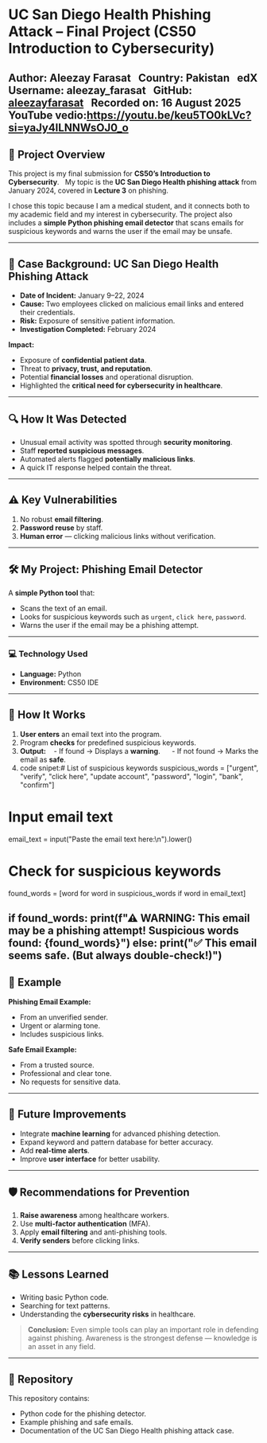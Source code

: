 # UC San Diego Health Phishing Attack – Final Project (CS50 Introduction to Cybersecurity)

**Author:** Aleezay Farasat  
**Country:** Pakistan  
**edX Username:** aleezay_farasat  
**GitHub:** [aleezayfarasat](https://github.com/aleezayfarasat)  
**Recorded on:** 16 August 2025  
YouTube vedio:https://youtu.be/keu5TO0kLVc?si=yaJy4ILNNWsOJ0_o
---

## 📌 Project Overview

This project is my final submission for **CS50’s Introduction to Cybersecurity**.  
My topic is the **UC San Diego Health phishing attack** from January 2024, covered in **Lecture 3** on phishing.  

I chose this topic because I am a medical student, and it connects both to my academic field and my interest in cybersecurity. The project also includes a **simple Python phishing email detector** that scans emails for suspicious keywords and warns the user if the email may be unsafe.

---

## 📰 Case Background: UC San Diego Health Phishing Attack

- **Date of Incident:** January 9–22, 2024  
- **Cause:** Two employees clicked on malicious email links and entered their credentials.  
- **Risk:** Exposure of sensitive patient information.  
- **Investigation Completed:** February 2024  

**Impact:**
- Exposure of **confidential patient data**.
- Threat to **privacy, trust, and reputation**.
- Potential **financial losses** and operational disruption.
- Highlighted the **critical need for cybersecurity in healthcare**.

---

## 🔍 How It Was Detected

- Unusual email activity was spotted through **security monitoring**.  
- Staff **reported suspicious messages**.  
- Automated alerts flagged **potentially malicious links**.  
- A quick IT response helped contain the threat.

---

## ⚠️ Key Vulnerabilities

1. No robust **email filtering**.  
2. **Password reuse** by staff.  
3. **Human error** — clicking malicious links without verification.  

---

## 🛠️ My Project: Phishing Email Detector

A **simple Python tool** that:
- Scans the text of an email.  
- Looks for suspicious keywords such as `urgent`, `click here`, `password`.  
- Warns the user if the email may be a phishing attempt.  

---

### 💻 Technology Used

- **Language:** Python  
- **Environment:** CS50 IDE  

---

## 📂 How It Works

1. **User enters** an email text into the program.  
2. Program **checks** for predefined suspicious keywords.  
3. **Output:**
   - If found → Displays a **warning**.  
   - If not found → Marks the email as **safe**.
4. code snipet:# List of suspicious keywords
suspicious_words = ["urgent", "verify", "click here", "update account", "password", "login", "bank", "confirm"]

# Input email text
email_text = input("Paste the email text here:\n").lower()

# Check for suspicious keywords
found_words = [word for word in suspicious_words if word in email_text]

if found_words:
    print(f"⚠ WARNING: This email may be a phishing attempt! Suspicious words found: {found_words}")
else:
    print("✅ This email seems safe. (But always double-check!)")
---

## 📧 Example

**Phishing Email Example:**
- From an unverified sender.
- Urgent or alarming tone.
- Includes suspicious links.

**Safe Email Example:**
- From a trusted source.
- Professional and clear tone.
- No requests for sensitive data.

---

## 🚀 Future Improvements

- Integrate **machine learning** for advanced phishing detection.  
- Expand keyword and pattern database for better accuracy.  
- Add **real-time alerts**.  
- Improve **user interface** for better usability.

---

## 🛡️ Recommendations for Prevention

1. **Raise awareness** among healthcare workers.  
2. Use **multi-factor authentication** (MFA).  
3. Apply **email filtering** and anti-phishing tools.  
4. **Verify senders** before clicking links.

---

## 📚 Lessons Learned

- Writing basic Python code.  
- Searching for text patterns.  
- Understanding the **cybersecurity risks** in healthcare.  

> **Conclusion:** Even simple tools can play an important role in defending against phishing. Awareness is the strongest defense — knowledge is an asset in any field.

---

## 📂 Repository

This repository contains:
- Python code for the phishing detector.
- Example phishing and safe emails.
- Documentation of the UC San Diego Health phishing attack case.
